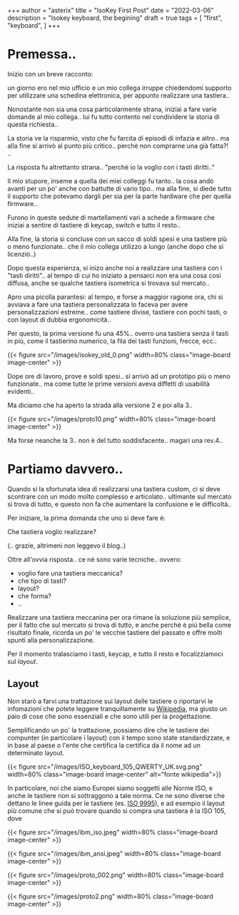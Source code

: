 +++
author = "asterix"
title = "IsoKey First Post"
date = "2022-03-06"
description = "Isokey keyboard, the begining"
draft = true
tags = [
    "first",
    "keyboard",
]
+++

# Premessa..

Inizio con un breve racconto:

un giorno ero nel mio ufficio e un mio collega irruppe chiedendomi supporto per utilizzare
una schedina elettronica, per appunto realizzare una tastiera..

Nonostante non sia una cosa particolarmente strana, iniziai a fare varie domande al mio
collega.. lui fu tutto contento nel condividere la storia di questa richiesta..

La storia ve la risparmio, visto che fu farcita di episodi di infazia e altro.. ma alla
fine si arrivò al punto più critico.. perchè non comprarne una già fatta?! ..

La risposta fu altrettanto strana.. "perchè io la voglio con i tasti diritti.."

Il mio stupore, inseme a quella dei miei colleggi fu tanto.. la cosa andò avanti per un
po' anche con battutte di vario tipo.. ma alla fine, si diede tutto il supporto che
potevamo dargli per sia per la parte hardware che per quella firmware..

Furono in queste sedute di martellamenti vari a schede a firmware che iniziai a sentire di
tastiere di keycap, switch e tutto il resto..

Alla fine, la storia si concluse con un sacco di soldi spesi e una tastiere più o meno
funzionate.. che il mio collega utilizzo a lungo (anche dopo che si licenziò..)

Dopo questa esperienza, si inizo anche noi a realizzare una tastiera con i "tasti diritti"..
al tempo di cui ho iniziato a pensarci non era una cosa così diffusa, anche se qualche
tastiera isometrica si trovava sul mercato..

Apro una picolla parantesi: al tempo, e forse a maggior ragione ora, chi si avviava a fare
una tastiera personalizzata lo faceva per avere personalizzazioni estreme.. come tastiere
divise, tastiere con pochi tasti, o con layout di dubbia ergonomicità..

Per questo, la prima versione fu una 45%.. overro una tastiera senza il tasti in più, come
il tastierino numerico, la fila dei tasti funzioni, frecce, ecc..

{{< figure src="/images/isokey_old_0.png" width=80% class="image-board image-center" >}}

Dope ore di lavoro, prove e soldi spesi.. si arrivò ad un prototipo più o meno
funzionate.. ma come tutte le prime versioni aveva diffetti di usabilità evidenti..

Ma diciamo che ha aperto la strada alla versione 2 e poi alla 3..

{{< figure src="/images/proto10.png" width=80% class="image-board image-center" >}}

Ma forse neanche la 3.. non è del tutto soddisfacente.. magari una rev.4..

# Partiamo davvero..

Quando si la sfortunata idea di realizzarsi una tastiera custom, ci si deve scontrare con
un modo molto complesso e articolato.. ultimante sul mercato si trova di tutto, e questo
non fa che aumentare la confusione e le difficoltà..

Per iniziare, la prima domanda che uno si deve fare è:

Che tastiera voglio realizzare?

(.. grazie, altrimeni non leggevo il blog..)

Oltre all'ovvia risposta.. ce nè sono varie tecniche.. ovvero:

- voglio fare una tastiera meccanica?
- che tipo di tasti?
- layout?
- che forma?
- ..

Realizzare una tastiera meccanina per ora rimane la soluzione più semplice, per il fatto
che sul mercato si trova di tutto, e anche perchè è più bella come risultato finale,
ricorda un po' le vecchie tastiere del passato e offre molti spunti alla
personalizzazione.

Per il momento tralasciamo i tasti, keycap, e tutto il resto e focalizziamoci sul
*layout*.

## Layout

Non starò a farvi una trattazione sui layout delle tastiere o riportarvi le infomazioni
che potete leggere tranquillamente su [Wikipedia](https://en.wikipedia.org/wiki/Keyboard_layout),
ma giusto un paio di cose che sono essenziali e che sono utili per la progettazione.

Semplificando un po' la trattazione, possiamo dire che le tastiere dei compunter (in
particolare i layout) con il tempo sono state standardizzate, e in base al paese o
l'ente che certifica la certifica da il nome ad un determinato layout.

{{< figure src="/images/ISO_keyboard_105_QWERTY_UK.svg.png" width=80% class="image-board image-center" alt="fonte wikipedia">}}

In particolare, noi che siamo Europei siamo soggetti alle Norme ISO, e anche le tastiere
non si sottraggono a tale norma. Ce ne sono diverse che dettano le linee guida per le
tastiere (es. [ISO 9995](https://en.wikipedia.org/wiki/ISO/IEC_9995)), e ad esempio il
layout più comune che si può trovare quando si compra una tastiera è la ISO 105, dove

{{< figure src="/images/ibm_iso.jpeg" width=80% class="image-board image-center" >}}

{{< figure src="/images/ibm_ansi.jpeg" width=80% class="image-board image-center" >}}



{{< figure src="/images/proto_002.png" width=80% class="image-board image-center" >}}

{{< figure src="/images/proto2.png" width=80% class="image-board image-center" >}}


